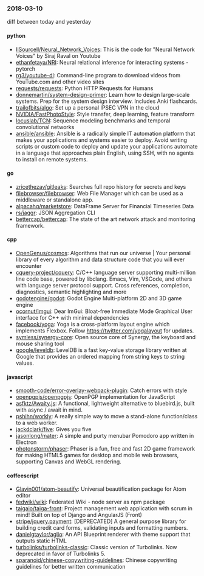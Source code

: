 ### 2018-03-10
diff between today and yesterday

#### python
* [llSourcell/Neural_Network_Voices](https://github.com/llSourcell/Neural_Network_Voices): This is the code for "Neural Network Voices" by Siraj Raval on Youtube
* [ethanfetaya/NRI](https://github.com/ethanfetaya/NRI): Neural relational inference for interacting systems - pytorch
* [rg3/youtube-dl](https://github.com/rg3/youtube-dl): Command-line program to download videos from YouTube.com and other video sites
* [requests/requests](https://github.com/requests/requests): Python HTTP Requests for Humans 
* [donnemartin/system-design-primer](https://github.com/donnemartin/system-design-primer): Learn how to design large-scale systems. Prep for the system design interview. Includes Anki flashcards.
* [trailofbits/algo](https://github.com/trailofbits/algo): Set up a personal IPSEC VPN in the cloud
* [NVIDIA/FastPhotoStyle](https://github.com/NVIDIA/FastPhotoStyle): Style transfer, deep learning, feature transform
* [locuslab/TCN](https://github.com/locuslab/TCN): Sequence modeling benchmarks and temporal convolutional networks
* [ansible/ansible](https://github.com/ansible/ansible): Ansible is a radically simple IT automation platform that makes your applications and systems easier to deploy. Avoid writing scripts or custom code to deploy and update your applications automate in a language that approaches plain English, using SSH, with no agents to install on remote systems.

#### go
* [zricethezav/gitleaks](https://github.com/zricethezav/gitleaks): Searches full repo history for secrets and keys 
* [filebrowser/filebrowser](https://github.com/filebrowser/filebrowser):  Web File Manager which can be used as a middleware or standalone app.
* [alpacahq/marketstore](https://github.com/alpacahq/marketstore): DataFrame Server for Financial Timeseries Data
* [rs/jaggr](https://github.com/rs/jaggr): JSON Aggregation CLI
* [bettercap/bettercap](https://github.com/bettercap/bettercap): The state of the art network attack and monitoring framework.

#### cpp
* [OpenGenus/cosmos](https://github.com/OpenGenus/cosmos): Algorithms that run our universe | Your personal library of every algorithm and data structure code that you will ever encounter
* [cquery-project/cquery](https://github.com/cquery-project/cquery): C/C++ language server supporting multi-million line code base, powered by libclang. Emacs, Vim, VSCode, and others with language server protocol support. Cross references, completion, diagnostics, semantic highlighting and more
* [godotengine/godot](https://github.com/godotengine/godot): Godot Engine  Multi-platform 2D and 3D game engine
* [ocornut/imgui](https://github.com/ocornut/imgui): Dear ImGui: Bloat-free Immediate Mode Graphical User interface for C++ with minimal dependencies
* [facebook/yoga](https://github.com/facebook/yoga): Yoga is a cross-platform layout engine which implements Flexbox. Follow https://twitter.com/yogalayout for updates.
* [symless/synergy-core](https://github.com/symless/synergy-core): Open source core of Synergy, the keyboard and mouse sharing tool
* [google/leveldb](https://github.com/google/leveldb): LevelDB is a fast key-value storage library written at Google that provides an ordered mapping from string keys to string values.

#### javascript
* [smooth-code/error-overlay-webpack-plugin](https://github.com/smooth-code/error-overlay-webpack-plugin): Catch errors with style 
* [openpgpjs/openpgpjs](https://github.com/openpgpjs/openpgpjs): OpenPGP implementation for JavaScript
* [asfktz/Awaity.js](https://github.com/asfktz/Awaity.js): A functional, lightweight alternative to bluebird.js, built with async / await in mind.
* [pshihn/workly](https://github.com/pshihn/workly): A really simple way to move a stand-alone function/class to a web worker.  
* [jackdclark/five](https://github.com/jackdclark/five): Gives you five
* [jasonlong/mater](https://github.com/jasonlong/mater):  A simple and purty menubar Pomodoro app written in Electron
* [photonstorm/phaser](https://github.com/photonstorm/phaser): Phaser is a fun, free and fast 2D game framework for making HTML5 games for desktop and mobile web browsers, supporting Canvas and WebGL rendering.

#### coffeescript
* [Glavin001/atom-beautify](https://github.com/Glavin001/atom-beautify):  Universal beautification package for Atom editor
* [fedwiki/wiki](https://github.com/fedwiki/wiki): Federated Wiki - node server as npm package
* [taigaio/taiga-front](https://github.com/taigaio/taiga-front): Project management web application with scrum in mind! Built on top of Django and AngularJS (Front)
* [stripe/jquery.payment](https://github.com/stripe/jquery.payment): [DEPRECATED] A general purpose library for building credit card forms, validating inputs and formatting numbers.
* [danielgtaylor/aglio](https://github.com/danielgtaylor/aglio): An API Blueprint renderer with theme support that outputs static HTML
* [turbolinks/turbolinks-classic](https://github.com/turbolinks/turbolinks-classic): Classic version of Turbolinks. Now deprecated in favor of Turbolinks 5.
* [sparanoid/chinese-copywriting-guidelines](https://github.com/sparanoid/chinese-copywriting-guidelines): Chinese copywriting guidelines for better written communication
